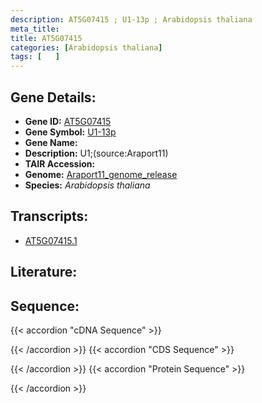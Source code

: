 ```yaml
---
description: AT5G07415 ; U1-13p ; Arabidopsis thaliana
meta_title:
title: AT5G07415
categories: [Arabidopsis thaliana]
tags: [   ]
---
```


## Gene Details:
- **Gene ID:** [AT5G07415](https://www.arabidopsis.org/locus?name=AT5G07415)
- **Gene Symbol:** <u>U1-13p</u>
- **Gene Name:** 
- **Description:**   U1;(source:Araport11)
- **TAIR Accession:** 
- **Genome:** [Araport11_genome_release](https://www.arabidopsis.org/download/list?dir=Genes%2FAraport11_genome_release)
- **Species:** *Arabidopsis thaliana*

## Transcripts:
   -  [AT5G07415.1](https://www.arabidopsis.org/gene?name=AT5G07415.1)
## Literature:
## Sequence:
{{< accordion "cDNA Sequence" >}}

{{< /accordion >}}
{{< accordion "CDS Sequence" >}}

{{< /accordion >}}
{{< accordion "Protein Sequence" >}}

{{< /accordion >}}
